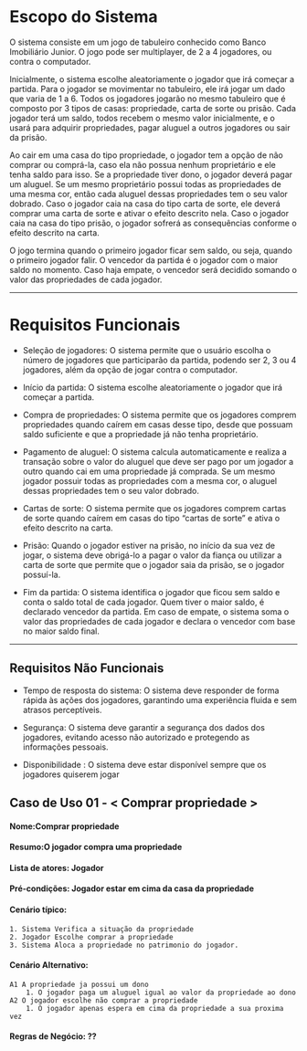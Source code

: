 # Escopo do Sistema
O sistema consiste em um jogo de tabuleiro conhecido como Banco Imobiliário Junior. O jogo pode ser multiplayer, de 2 a 4 jogadores, ou contra o computador. 

Inicialmente, o sistema escolhe aleatoriamente o jogador que irá começar a partida. Para o jogador se movimentar no tabuleiro, ele irá jogar um dado que varia de 1 a 6. Todos os jogadores jogarão no mesmo tabuleiro que é composto por 3 tipos de casas: propriedade, carta de sorte ou prisão. Cada jogador terá um saldo, todos recebem o mesmo valor inicialmente, e o usará para adquirir propriedades, pagar aluguel a outros jogadores ou sair da prisão. 

Ao cair em uma casa do tipo propriedade, o jogador tem a opção de não comprar ou comprá-la, caso ela não possua nenhum proprietário e ele tenha saldo para isso. Se a propriedade tiver dono, o jogador deverá pagar um aluguel. Se um mesmo proprietário possui todas as propriedades de uma mesma cor, então cada aluguel dessas propriedades tem o seu valor dobrado. Caso o jogador caia na casa do tipo carta de sorte, ele deverá comprar uma carta de sorte e ativar o efeito descrito nela. Caso o jogador caia na casa do tipo prisão, o jogador sofrerá as consequências conforme o efeito descrito na carta.

O jogo termina quando o primeiro jogador ficar sem saldo, ou seja, quando o primeiro jogador falir. O vencedor da partida é o jogador com o maior saldo no momento. Caso haja empate, o vencedor será decidido somando o valor das propriedades de cada jogador.


---


# Requisitos Funcionais

* Seleção de jogadores: 
O sistema permite que o usuário escolha o número de jogadores que participarão da partida, podendo ser 2, 3 ou 4 jogadores, além da opção de jogar contra o computador.


* Início da partida: 
O sistema escolhe aleatoriamente o jogador que irá começar a partida.


* Compra de propriedades: 
O sistema permite que os jogadores comprem propriedades quando caírem em casas desse tipo, desde que possuam saldo suficiente e que a propriedade já não tenha proprietário.

* Pagamento de aluguel: O sistema calcula automaticamente e realiza a transação sobre o valor do aluguel que deve ser pago por um jogador a outro quando cai em uma propriedade já comprada. Se um mesmo jogador possuir todas as propriedades com a mesma cor, o aluguel dessas propriedades tem o seu valor dobrado.

* Cartas de sorte: O sistema permite que os jogadores comprem cartas de sorte quando caírem em casas do tipo “cartas de sorte” e ativa o efeito descrito na carta.

* Prisão: Quando o jogador estiver na prisão, no início da sua vez de jogar, o sistema deve obrigá-lo a pagar o valor da fiança ou utilizar a carta de sorte que permite que o jogador saia da prisão, se o jogador possuí-la.

* Fim da partida: O sistema identifica o jogador que ficou sem saldo e conta o saldo total de cada jogador. Quem tiver o maior saldo, é declarado vencedor da partida. Em caso de empate, o sistema soma o valor das propriedades de cada jogador e declara o vencedor com base no maior saldo final.

---

## Requisitos Não Funcionais

* Tempo de resposta do sistema: O sistema deve responder de forma rápida às ações dos jogadores, garantindo uma experiência fluida e sem atrasos perceptíveis.

* Segurança: O sistema deve garantir a segurança dos dados dos jogadores, evitando acesso não autorizado e protegendo as informações pessoais.

* Disponibilidade : O sistema deve estar disponível sempre que os jogadores quiserem jogar




## Caso de Uso 01 - < Comprar propriedade >

#### Nome:Comprar propriedade

#### Resumo:O jogador compra uma propriedade

#### Lista de atores: Jogador

#### Pré-condições: Jogador estar em cima da casa da propriedade

#### Cenário típico:
    1. Sistema Verifica a situação da propriedade
    2. Jogador Escolhe comprar a propriedade    
    3. Sistema Aloca a propriedade no patrimonio do jogador.


#### Cenário Alternativo: 
    A1 A propriedade ja possui um dono
        1. O jogador paga um aluguel igual ao valor da propriedade ao dono
    A2 O jogador escolhe não comprar a propriedade
        1. O jogador apenas espera em cima da propriedade a sua proxima vez


#### Regras de Negócio: ??


